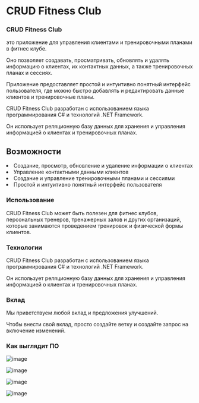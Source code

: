 <h1>CRUD Fitness Club</h1>
<h3>CRUD Fitness Club</h3><p>это приложение для управления клиентами и тренировочными планами в фитнес клубе.</p>
<p>Оно позволяет создавать, просматривать, обновлять и удалять информацию о клиентах, их контактных данных, а также тренировочных планах и сессиях.</p>

<p>Приложение предоставляет простой и интуитивно понятный интерфейс пользователя,
где можно быстро добавлять и редактировать данные клиентов и тренировочные планы.</p>
<p>CRUD Fitness Club разработан с использованием языка программирования C# и технологий .NET Framework.</p>
<p>Он использует реляционную базу данных для хранения и управления информацией о клиентах и тренировочных планах.</p>

<h2>Возможности</h2>
<li>Создание, просмотр, обновление и удаление информации о клиентах</li>
<li>Управление контактными данными клиентов</li>
<li>Создание и управление тренировочными планами и сессиями</li>
<li>Простой и интуитивно понятный интерфейс пользователя</li>
<h3>Использование</h3>
<p>CRUD Fitness Club может быть полезен для фитнес клубов,
персональных тренеров, тренажерных залов и других организаций,  
которые занимаются проведением тренировок и  физической формы клиентов.</p>

<h3>Технологии</h3>
<p>CRUD Fitness Club разработан с использованием языка программирования C# и технологий .NET Framework.</p>
<p>Он использует реляционную базу данных для хранения и управления информацией о клиентах и тренировочных планах.</p>

<h3>Вклад</h3>
<p>Мы приветствуем любой вклад и предложения улучшений.</p> 
<p>Чтобы внести свой вклад, просто создайте ветку и создайте запрос на включение изменений.</p>

<h3>Как выглядит ПО</h3>

![image](https://user-images.githubusercontent.com/103760832/233641511-6614b54c-e3d6-4e5f-975f-71185335dd39.png)

![image](https://user-images.githubusercontent.com/103760832/233641820-65197ee4-9c32-4cd1-8d09-d2eed98a20d9.png)

![image](https://user-images.githubusercontent.com/103760832/233642224-09fed906-a7c7-427a-8ab9-d1db753994f8.png)

![image](https://user-images.githubusercontent.com/103760832/233642929-672d34b7-d913-4d0d-a3b5-71a8a6f5ba03.png)


